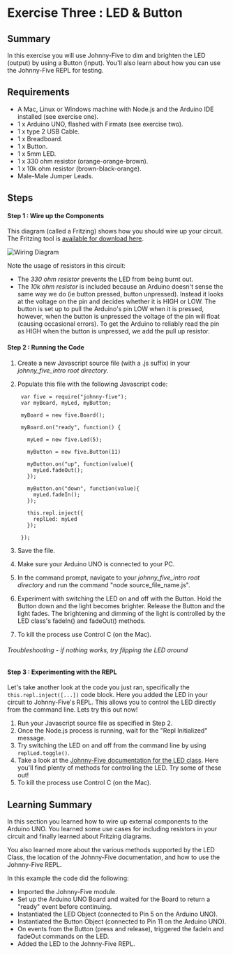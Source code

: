# Exercise Three : LED & Button #

## Summary ##

In this exercise you will use Johnny-Five to dim and brighten the LED (output) by using a Button (input). You'll also learn about how you can use the Johnny-Five REPL for testing.

## Requirements ##

* A Mac, Linux or Windows machine with Node.js and the Arduino IDE installed (see exercise one).
* 1 x Arduino UNO, flashed with Firmata (see exercise two).
* 1 x type 2 USB Cable.
* 1 x Breadboard.
* 1 x Button.
* 1 x 5mm LED.
* 1 x 330 ohm resistor (orange-orange-brown).
* 1 x 10k ohm resistor (brown-black-orange).
* Male-Male Jumper Leads.

## Steps ##

#### Step 1 : Wire up the Components ####

This diagram (called a Fritzing) shows how you should wire up your circuit.  The Fritzing tool is [available for download here](http://fritzing.org/download/).

![Wiring Diagram](https://github.com/markwest1972/johnny_five_intro/blob/master/fritzings/03_led_and_button.png)

Note the usage of resistors in this circuit:
* The *330 ohm resistor* prevents the LED from being burnt out.
* The *10k ohm resistor* is included because an Arduino doesn't sense the same way we do (ie button pressed, button unpressed). Instead it looks at the voltage on the pin and decides whether it is HIGH or LOW. The button is set up to pull the Arduino's pin LOW when it is pressed, however, when the button is unpressed the voltage of the pin will float (causing occasional errors). To get the Arduino to reliably read the pin as HIGH when the button is unpressed, we add the pull up resistor.

#### Step 2 : Running the Code ####

1. Create a new Javascript source file (with a .js suffix) in your *johnny_five_intro root directory*.
2. Populate this file with the following Javascript code:

        var five = require("johnny-five");
        var myBoard, myLed, myButton;

        myBoard = new five.Board();

        myBoard.on("ready", function() {

          myLed = new five.Led(5);

          myButton = new five.Button(11)

          myButton.on("up", function(value){
            myLed.fadeOut();
          });

          myButton.on("down", function(value){
            myLed.fadeIn();
          });

          this.repl.inject({
            replLed: myLed
          });

        });
3. Save the file.
4. Make sure your Arduino UNO is connected to your PC.
5. In the command prompt, navigate to your *johnny_five_intro root directory* and run the command "node source_file_name.js".
6. Experiment with switching the LED on and off with the Button.  Hold the Button down and the light becomes brighter.  Release the Button and the light fades.  The brightening and dimming of the light is controlled by the LED class's fadeIn() and fadeOut() methods.  
7. To kill the process use Control C (on the Mac).

###### Troubleshooting - if nothing works, try flipping the LED around ######

#### Step 3 : Experimenting with the REPL ####

Let's take another look at the code you just ran, specifically the `this.repl.inject([...])` code block.  Here you added the LED in your circuit to Johnny-Five's REPL.  This allows you to control the LED directly from the command line.  Lets try this out now!

1. Run your Javascript source file as specified in Step 2.
2. Once the Node.js process is running, wait for the "Repl Initialized" message.
3. Try switching the LED on and off from the command line by using `replLed.toggle()`.
4. Take a look at the [Johnny-Five documentation for the LED class](http://johnny-five.io/api/led/).  Here you'll find plenty of methods for controlling the LED.  Try some of these out!
5. To kill the process use Control C (on the Mac).

## Learning Summary ##

In this section you learned how to wire up external components to the Arduino UNO.  You learned some use cases for including resistors in your circuit and finally learned about Fritzing diagrams.

You also learned more about the various methods supported by the LED Class, the location of the Johnny-Five documentation, and how to use the Johnny-Five REPL.

In this example the code did the following:
 * Imported the Johnny-Five module.
 * Set up the Arduino UNO Board and waited for the Board to return a "ready" event before continuing.
 * Instantiated the LED Object (connected to Pin 5 on the Arduino UNO).
 * Instantiated the Button Object (connected to Pin 11 on the Arduino UNO).
 * On events from the Button (press and release), triggered the fadeIn and fadeOut commands on the LED.
 * Added the LED to the Johnny-Five REPL.
